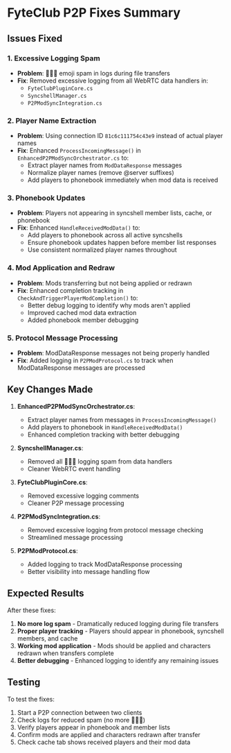 # FyteClub P2P Fixes Summary

## Issues Fixed

### 1. Excessive Logging Spam
- **Problem**: 📨📨📨 emoji spam in logs during file transfers
- **Fix**: Removed excessive logging from all WebRTC data handlers in:
  - `FyteClubPluginCore.cs`
  - `SyncshellManager.cs` 
  - `P2PModSyncIntegration.cs`

### 2. Player Name Extraction
- **Problem**: Using connection ID `81c6c111754c43e9` instead of actual player names
- **Fix**: Enhanced `ProcessIncomingMessage()` in `EnhancedP2PModSyncOrchestrator.cs` to:
  - Extract player names from `ModDataResponse` messages
  - Normalize player names (remove @server suffixes)
  - Add players to phonebook immediately when mod data is received

### 3. Phonebook Updates
- **Problem**: Players not appearing in syncshell member lists, cache, or phonebook
- **Fix**: Enhanced `HandleReceivedModData()` to:
  - Add players to phonebook across all active syncshells
  - Ensure phonebook updates happen before member list responses
  - Use consistent normalized player names throughout

### 4. Mod Application and Redraw
- **Problem**: Mods transferring but not being applied or redrawn
- **Fix**: Enhanced completion tracking in `CheckAndTriggerPlayerModCompletion()` to:
  - Better debug logging to identify why mods aren't applied
  - Improved cached mod data extraction
  - Added phonebook member debugging

### 5. Protocol Message Processing
- **Problem**: ModDataResponse messages not being properly handled
- **Fix**: Added logging in `P2PModProtocol.cs` to track when ModDataResponse messages are processed

## Key Changes Made

1. **EnhancedP2PModSyncOrchestrator.cs**:
   - Extract player names from messages in `ProcessIncomingMessage()`
   - Add players to phonebook in `HandleReceivedModData()`
   - Enhanced completion tracking with better debugging

2. **SyncshellManager.cs**:
   - Removed all 📨📨📨 logging spam from data handlers
   - Cleaner WebRTC event handling

3. **FyteClubPluginCore.cs**:
   - Removed excessive logging comments
   - Cleaner P2P message processing

4. **P2PModSyncIntegration.cs**:
   - Removed excessive logging from protocol message checking
   - Streamlined message processing

5. **P2PModProtocol.cs**:
   - Added logging to track ModDataResponse processing
   - Better visibility into message handling flow

## Expected Results

After these fixes:
1. **No more log spam** - Dramatically reduced logging during file transfers
2. **Proper player tracking** - Players should appear in phonebook, syncshell members, and cache
3. **Working mod application** - Mods should be applied and characters redrawn when transfers complete
4. **Better debugging** - Enhanced logging to identify any remaining issues

## Testing

To test the fixes:
1. Start a P2P connection between two clients
2. Check logs for reduced spam (no more 📨📨📨)
3. Verify players appear in phonebook and member lists
4. Confirm mods are applied and characters redrawn after transfer
5. Check cache tab shows received players and their mod data